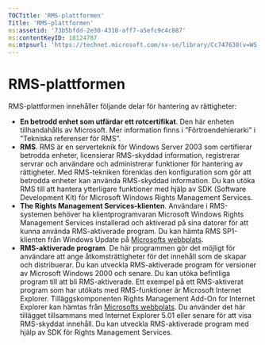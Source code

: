 ```yaml
---
TOCTitle: 'RMS-plattformen'
Title: 'RMS-plattformen'
ms:assetid: '73b5bfdd-2e30-4310-aff7-a5efc9c4c887'
ms:contentKeyID: 18124787
ms:mtpsurl: 'https://technet.microsoft.com/sv-se/library/Cc747630(v=WS.10)'
---
```


RMS-plattformen
===============

RMS-plattformen innehåller följande delar för hantering av rättigheter:

-   **En betrodd enhet som utfärdar ett rotcertifikat**. Den här enheten tillhandahålls av Microsoft. Mer information finns i ”Förtroendehierarki” i ”Tekniska referenser för RMS”.
-   **RMS**. RMS är en serverteknik för Windows Server 2003 som certifierar betrodda enheter, licensierar RMS-skyddad information, registrerar servrar och användare och administrerar funktioner för hantering av rättigheter. Med RMS-tekniken förenklas den konfiguration som gör att betrodda enheter kan använda RMS-skyddad information. Du kan utöka RMS till att hantera ytterligare funktioner med hjälp av SDK (Software Development Kit) för Microsoft Windows Rights Management Services.
-   **The Rights Management Services-klienten**. Användare i RMS-systemen behöver ha klientprogramvaran Microsoft Windows Rights Management Services installerad och aktiverad på sina datorer för att kunna använda RMS-aktiverade program. Du kan hämta RMS SP1-klienten från Windows Update på [Microsofts webbplats](http://go.microsoft.com/fwlink/?linkid=18134).
-   **RMS-aktiverade program**. De här programmen gör det möjligt för användare att ange åtkomsträttigheter för det innehåll som de skapar och distribuerar. Du kan utveckla RMS-aktiverade program för versioner av Microsoft Windows 2000 och senare. Du kan utöka befintliga program till att bli RMS-aktiverade. Ett exempel på ett RMS-aktiverat program som har utökats med RMS-funktioner är Microsoft Internet Explorer. Tilläggskomponenten Rights Management Add-On for Internet Explorer kan hämtas från [Microsofts webbplats](http://go.microsoft.com/fwlink/?linkid=14450). Du använder det här tillägget tillsammans med Internet Explorer 5.01 eller senare för att visa RMS-skyddat innehåll. Du kan utveckla RMS-aktiverade program med hjälp av SDK för Rights Management Services.
